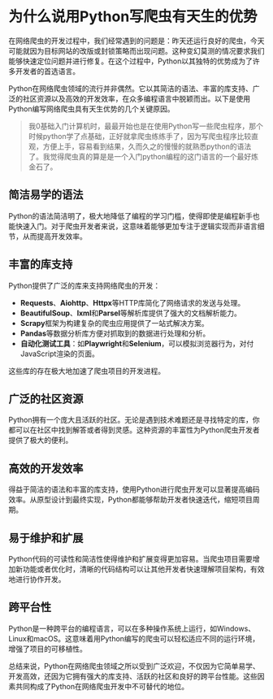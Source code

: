 # 为什么说用Python写爬虫有天生的优势
在网络爬虫的开发过程中，我们经常遇到的问题是：昨天还运行良好的爬虫，今天可能就因为目标网站的改版或封锁策略而出现问题。这种变幻莫测的情况要求我们能够快速定位问题并进行修复。在这个过程中，Python以其独特的优势成为了许多开发者的首选语言。<br>

Python在网络爬虫领域的流行并非偶然。它以其简洁的语法、丰富的库支持、广泛的社区资源以及高效的开发效率，在众多编程语言中脱颖而出。以下是使用Python编写网络爬虫具有天生优势的几个关键原因。
> 我0基础入门计算机时，最最开始也是在使用Python写一些爬虫程序，那个时候python学了点基础，正好就拿爬虫练练手了，因为写爬虫程序比较直观，方便上手，容易看到结果，久而久之的慢慢的就熟悉python的语法了。我觉得爬虫真的算是是一个入门python编程的这门语言的一个最好炼金石了。

## 简洁易学的语法

Python的语法简洁明了，极大地降低了编程的学习门槛，使得即使是编程新手也能快速入门。对于爬虫开发者来说，这意味着能够更加专注于逻辑实现而非语言细节，从而提高开发效率。

## 丰富的库支持

Python提供了广泛的库来支持网络爬虫的开发：

- **Requests**、**Aiohttp**、**Httpx**等HTTP库简化了网络请求的发送与处理。
- **BeautifulSoup**、**lxml**和**Parsel**等解析库提供了强大的文档解析能力。
- **Scrapy**框架为构建复杂的爬虫应用提供了一站式解决方案。
- **Pandas**等数据分析库方便对抓取到的数据进行处理和分析。
- **自动化测试工具**：如**Playwright**和**Selenium**，可以模拟浏览器行为，对付JavaScript渲染的页面。

这些库的存在极大地加速了爬虫项目的开发进程。

## 广泛的社区资源

Python拥有一个庞大且活跃的社区。无论是遇到技术难题还是寻找特定的库，你都可以在社区中找到解答或者得到灵感。这种资源的丰富性为Python爬虫开发者提供了极大的便利。

## 高效的开发效率

得益于简洁的语法和丰富的库支持，使用Python进行爬虫开发可以显著提高编码效率。从原型设计到最终实现，Python都能够帮助开发者快速迭代，缩短项目周期。

## 易于维护和扩展

Python代码的可读性和简洁性使得维护和扩展变得更加容易。当爬虫项目需要增加新功能或者优化时，清晰的代码结构可以让其他开发者快速理解项目架构，有效地进行协作开发。

## 跨平台性

Python是一种跨平台的编程语言，可以在多种操作系统上运行，如Windows、Linux和macOS。这意味着用Python编写的爬虫可以轻松适应不同的运行环境，增强了项目的可移植性。

总结来说，Python在网络爬虫领域之所以受到广泛欢迎，不仅因为它简单易学、开发高效，还因为它拥有强大的库支持、活跃的社区和良好的跨平台性能。这些因素共同构成了Python在网络爬虫开发中不可替代的地位。
